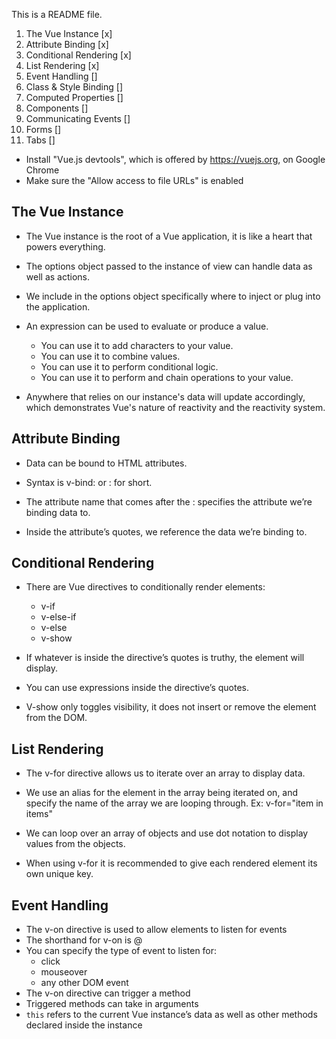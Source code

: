 This is a README file.

1. The Vue Instance [x]
2. Attribute Binding [x]
3. Conditional Rendering [x]
4. List Rendering [x]
5. Event Handling []
6. Class & Style Binding []
7. Computed Properties []
8. Components []
9. Communicating Events []
10. Forms []
11. Tabs []

- Install "Vue.js devtools", which is offered by https://vuejs.org, on Google Chrome
- Make sure the "Allow access to file URLs" is enabled

## The Vue Instance

- The Vue instance is the root of a Vue application, it is like a heart that powers everything.

- The options object passed to the instance of view can handle data as well as actions.

- We include in the options object specifically where to inject or plug into the application.

- An expression can be used to evaluate or produce a value.
  - You can use it to add characters to your value.
  - You can use it to combine values.
  - You can use it to perform conditional logic.
  - You can use it to perform and chain operations to your value.

- Anywhere that relies on our instance's data will update accordingly, which demonstrates Vue's nature of reactivity and the reactivity system.

## Attribute Binding

- Data can be bound to HTML attributes.

- Syntax is v-bind: or : for short.

- The attribute name that comes after the : specifies the attribute we’re binding data to.

- Inside the attribute’s quotes, we reference the data we’re binding to.

## Conditional Rendering

- There are Vue directives to conditionally render elements:
  - v-if
  - v-else-if
  - v-else
  - v-show

- If whatever is inside the directive’s quotes is truthy, the element will display.

- You can use expressions inside the directive’s quotes.

- V-show only toggles visibility, it does not insert or remove the element from the DOM.

## List Rendering

- The v-for directive allows us to iterate over an array to display data.

- We use an alias for the element in the array being iterated on, and specify the name of the array we are looping through. Ex: v-for="item in items"

- We can loop over an array of objects and use dot notation to display values from the objects.

- When using v-for it is recommended to give each rendered element its own unique key.

## Event Handling

- The v-on directive is used to allow elements to listen for events
- The shorthand for v-on is @
- You can specify the type of event to listen for:
  - click
  - mouseover
  - any other DOM event
- The v-on directive can trigger a method
- Triggered methods can take in arguments
- `this` refers to the current Vue instance’s data as well as other methods declared inside the instance